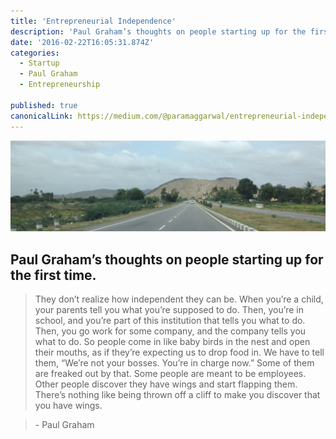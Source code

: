 ```yaml
---
title: 'Entrepreneurial Independence'
description: 'Paul Graham’s thoughts on people starting up for the first time. “Entrepreneurial Independence” is published by Param Aggarwal'
date: '2016-02-22T16:05:31.874Z'
categories:
  - Startup
  - Paul Graham
  - Entrepreneurship

published: true
canonicalLink: https://medium.com/@paramaggarwal/entrepreneurial-independence-e52022d9c4d7
---
```


![](./asset-1.jpeg)

## Paul Graham’s thoughts on people starting up for the first time.

> They don’t realize how independent they can be. When you’re a child, your parents tell you what you’re supposed to do. Then, you’re in school, and you’re part of this institution that tells you what to do. Then, you go work for some company, and the company tells you what to do. So people come in like baby birds in the nest and open their mouths, as if they’re expecting us to drop food in. We have to tell them, “We’re not your bosses. You’re in charge now.” Some of them are freaked out by that. Some people are meant to be employees. Other people discover they have wings and start flapping them. There’s nothing like being thrown off a cliff to make you discover that you have wings.

> \- Paul Graham
